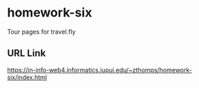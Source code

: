 # homework-six
 Tour pages for travel.fly

## URL Link 
https://in-info-web4.informatics.iupui.edu/~zthomps/homework-six/index.html
